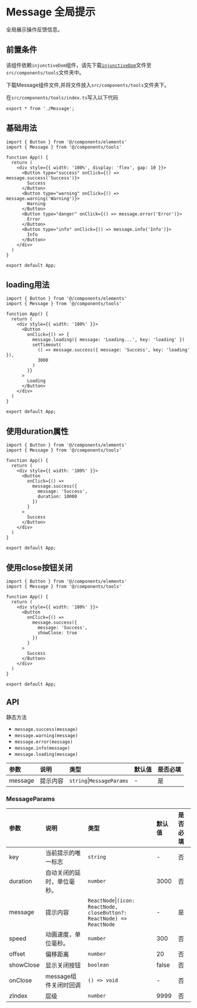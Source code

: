 # Message 全局提示
全局展示操作反馈信息。

## 前置条件
该组件依赖`injunctiveDom`组件，请先下载<a href='/ono-document/comps/tools/injunctiveDom'>`injunctiveDom`</a>文件至`src/components/tools`文件夹中。

下载Message组件文件,并将文件放入`src/components/tools`文件夹下。

在`src/components/tools/index.ts`写入以下代码
```tsx
export * from './Message';
```

## 基础用法
```tsx
import { Button } from '@/components/elements'
import { Message } from '@/components/tools'

function App() {
  return (
    <div style={{ width: '100%', display: 'flex', gap: 10 }}>
      <Button type="success" onClick={() => message.success('Success')}>
        Success
      </Button>
      <Button type="warning" onClick={() => message.warning('Warning')}>
        Warning
      </Button>
      <Button type="danger" onClick={() => message.error('Error')}>
        Error
      </Button>
      <Button type="info" onClick={() => message.info('Info')}>
        Info
      </Button>
    </div>
  )
}

export default App;
```

## loading用法
```tsx
import { Button } from '@/components/elements'
import { Message } from '@/components/tools'

function App() {
  return (
    <div style={{ width: '100%' }}>
      <Button
        onClick={() => {
          message.loading({ message: 'Loading...', key: 'loading' })
          setTimeout(
            () => message.success({ message: 'Success', key: 'loading' }),
            3000
          )
        }}
      >
        Loading
      </Button>
    </div>
  )
}

export default App;
```

## 使用duration属性
```tsx
import { Button } from '@/components/elements'
import { Message } from '@/components/tools'

function App() {
  return (
    <div style={{ width: '100%' }}>
      <Button
        onClick={() =>
          message.success({
            message: 'Success',
            duration: 10000
          })
        }
      >
        Success
      </Button>
    </div>
  )
}

export default App;
```

## 使用close按钮关闭
```tsx
import { Button } from '@/components/elements'
import { Message } from '@/components/tools'

function App() {
  return (
    <div style={{ width: '100%' }}>
      <Button
        onClick={() =>
          message.success({
            message: 'Success',
            showClose: true
          })
        }
      >
        Success
      </Button>
    </div>
  )
}

export default App;
```

## API
静态方法

- <code>message.success(message)</code>
- <code>message.warning(message)</code>
- <code>message.error(message)</code>
- <code>message.info(message)</code>
- <code>message.loading(message)</code>

参数|说明|类型|默认值|是否必填
:- | :- | :- | :- | :-
message|提示内容|<code>string</code>\|<code>MessageParams</code>|-|是

### MessageParams
参数|说明|类型|默认值|是否必填
:- | :- | :- | :- | :-
key|当前提示的唯一标志|<code>string</code>|-|否
duration|自动关闭的延时，单位毫秒。|<code>number</code>|3000|否
message|提示内容|<code>ReactNode</code>\|<code>(icon: ReactNode, closeButton?: ReactNode) => ReactNode</code>|-|是
speed|动画速度，单位毫秒。|<code>number</code>|300|否
offset|偏移距离|<code>number</code>|20|否
showClose|显示关闭按钮|<code>boolean</code>|false|否
onClose|message组件关闭时回调|<code>() => void</code>|-|否
zIndex|层级|<code>number</code>|9999|否
